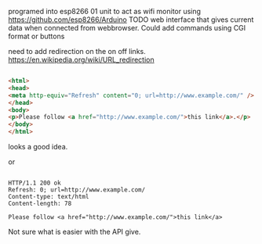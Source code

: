 programed into esp8266 01 unit to act as wifi monitor 
using https://github.com/esp8266/Arduino
TODO web interface that gives current data when connected from webbrowser.
Could add commands using CGI format or buttons

need to add redirection on the on off links.
https://en.wikipedia.org/wiki/URL_redirection

```HTML

<html>
<head>
<meta http-equiv="Refresh" content="0; url=http://www.example.com/" />
</head>
<body>
<p>Please follow <a href="http://www.example.com/">this link</a>.</p>
</body>
</html>

```

looks a good idea.

or

```HTTP

HTTP/1.1 200 ok
Refresh: 0; url=http://www.example.com/
Content-type: text/html
Content-length: 78

Please follow <a href="http://www.example.com/">this link</a>

```
Not sure what is easier with the API give.
